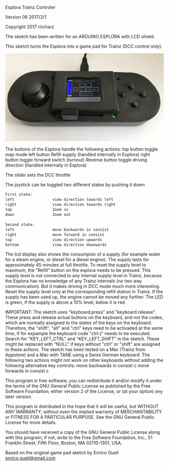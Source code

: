   Esplora Trainz Controler
  
  Version 06 2017/2/1

  Copyright 2017 rricharz
  
  The sketch has been written for an ARDUINO ESPLORA with LCD shield.
  
  This sketch turns the Esplora into a game pad for Trainz (DCC control only).

![Alt text](Controller.jpg?raw=true "Arduino Esplora")
  
  The buttons of the Esplora handle the following actions:
    top button           toggle map mode
    left button          Refill supply (handled internally in Esplora)
    right button         toggle forward switch (turnout)
    Reverse button       toggle driving direction (handled internally in Esplora)
    
  The slider sets the DCC throttle
  
  The joystick can be toggled two different states by pushing it down
  
    First state:
    left                 view direction towards left
    right                view direction towards right
    top                  Zoom in
    down                 Zoom out
    
    Second state:
    left                 move backwards in consist
    right                move forward in consist
    top                  view direction upwards
    bottom               view direction downwards
    
  The lcd display also shows the consumpion of a supply (for example water for a steam engine, or diesel for a diesel engine). The supply lasts for
  approximately 45 minutes at full throttle. To reset the supply level to maximum, the "Refill" button on the esplora needs to be pressed. This
  supply level is not connected to any internal supply level in Trainz, because the Esplora has no knowledge of any Trainz internals (no two way
  communication). But it makes driving in DCC mode much more interesting. Reset the supply level only at the corresponding refill station in Trainz.
  If the supply has been used up, the engine cannot be moved any further. The LED is green, if the supply is above a 10% level, below it is red.
    
  IMPORTANT: The sketch uses "keyboard.press" and "keyboard.release". These press and release actual buttons on the keyboard, and not the codes,
  which are normally assigned to the states of the keys on the keyboard. Therefore, the "shift", "alt" and "ctrl" keys need to be activaded
  at the same time, if for expample the keyboard code "ctrl-j" needs to be executed. Search for "KEY_LEFT_CTRL" and "KEY_LEFT_SHIFT" in the sketch.
  These might be replaced with "NULL" if keys without "ctrl" or "shift" are assigned to these actions. The sketch has been tested on a Mac (Trainz
  from Appstore) and a Mac with TANE using a Swiss German keyboard. The following two actions might not work on other keyboards without
  adding the following alternative key controls:
    move backwards in consist         <shift> c
    move forwards in consist          <ctrl>  c

  This program is free software; you can redistribute it and/or modify
  it under the terms of the GNU General Public License as published by
  the Free Software Foundation; either version 2 of the License, or
  (at your option) any later version.
  
  This program is distributed in the hope that it will be useful,
  but WITHOUT ANY WARRANTY; without even the implied warranty of
  MERCHANTABILITY or FITNESS FOR A PARTICULAR PURPOSE.  See the
  GNU General Public License for more details.
  
  You should have received a copy of the GNU General Public License
  along with this program; if not, write to the Free Software
  Foundation, Inc., 51 Franklin Street, Fifth Floor, Boston,
  MA 02110-1301, USA.
  
  Based on the original game pad sketch by Enrico Gueli <enrico.gueli@gmail.com>